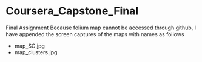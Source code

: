 # Coursera_Capstone_Final
Final Assignment
Because folium map cannot be accessed through github, I have appended the screen captures of the maps with names as follows
- map_SG.jpg
- map_clusters.jpg
